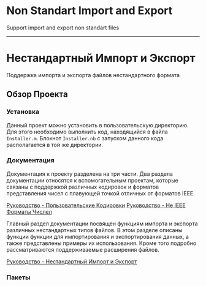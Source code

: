 # Non Standart Import and Export

Support import and export non standart files

---

# Нестандартный Импорт и Экспорт

Поддержка импорта и экспорта файлов нестандартного формата

## Обзор Проекта

### Установка

Данный проект можно установить в пользовательскую директорию. 
Для этого необходимо выполнить код, находящийся в файла `Installer.m`. 
Блокнот `Installer.nb` с запуском данного кода располагается в той же директории. 

### Документация

Документация к проекту разделена на три части. 
Два раздела документации относятся к вспомогательным проектам, 
которые связаны с поддержкой различных кодировок и 
форматов представления чисел с плавующей точкой отличных от форматов IEEE. 

[Руководство - Пользовательские Кодировки](./CustomEncoding/Documentation/Russian/Guides/Guide.md)
[Руководство - Не IEEE Форматы Числел](./NotIEEENumberFormat/Documentation/Russian/Guides/Guide.md)

Главный раздел документации посвящен функциям импорта и экспорта различных нестандартных типов файлов. 
В этом разделе описаны функции функции для импортирования и экспортирования данных, а также представлены примеры 
их использования. Кроме того подробно рассматриваются поддерживаемые расширения файлов. 

[Руководство - Нестандартный Импорт и Экспорт](./NonStandartImportExaport/Documentation/Russian/Guides/Guide.md)

### Пакеты
